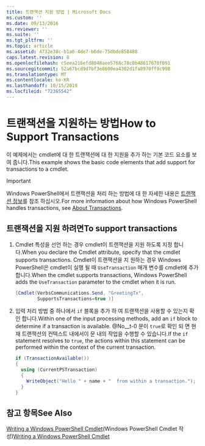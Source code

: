 ```yaml
---
title: 트랜잭션 지원 방법 | Microsoft Docs
ms.custom: ''
ms.date: 09/13/2016
ms.reviewer: ''
ms.suite: ''
ms.tgt_pltfrm: ''
ms.topic: article
ms.assetid: 4732e38c-b1a0-4de7-b6de-75dbde850488
caps.latest.revision: 8
ms.openlocfilehash: c5eea216efd8048aee5768c78c0b48617670f091
ms.sourcegitcommit: 52a67bcd9d7bf3e8600ea4302d1fa8970ff9c998
ms.translationtype: MT
ms.contentlocale: ko-KR
ms.lasthandoff: 10/15/2019
ms.locfileid: "72365542"
---
```

# <a name="how-to-support-transactions"></a><span data-ttu-id="e8f94-102">트랜잭션을 지원하는 방법</span><span class="sxs-lookup"><span data-stu-id="e8f94-102">How to Support Transactions</span></span>

<span data-ttu-id="e8f94-103">이 예제에서는 cmdlet에 대 한 트랜잭션에 대 한 지원을 추가 하는 기본 코드 요소를 보여 줍니다.</span><span class="sxs-lookup"><span data-stu-id="e8f94-103">This example shows the basic code elements that add support for transactions to a cmdlet.</span></span>

> [!IMPORTANT]
> <span data-ttu-id="e8f94-104">Windows PowerShell에서 트랜잭션을 처리 하는 방법에 대 한 자세한 내용은 [트랜잭션 정보][about_Transactions]를 참조 하십시오.</span><span class="sxs-lookup"><span data-stu-id="e8f94-104">For more information about how Windows PowerShell handles transactions, see [About Transactions][about_Transactions].</span></span>

## <a name="to-support-transactions"></a><span data-ttu-id="e8f94-105">트랜잭션을 지원 하려면</span><span class="sxs-lookup"><span data-stu-id="e8f94-105">To support transactions</span></span>

1. <span data-ttu-id="e8f94-106">Cmdlet 특성을 선언 하는 경우 cmdlet이 트랜잭션을 지원 하도록 지정 합니다.</span><span class="sxs-lookup"><span data-stu-id="e8f94-106">When you declare the Cmdlet attribute, specify that the cmdlet supports transactions.</span></span>
   <span data-ttu-id="e8f94-107">Cmdlet이 트랜잭션을 지 원하는 경우 Windows PowerShell은 cmdlet이 실행 될 때 `UseTransaction` 매개 변수를 cmdlet에 추가 합니다.</span><span class="sxs-lookup"><span data-stu-id="e8f94-107">When the cmdlet supports transactions, Windows PowerShell adds the `UseTransaction` parameter to the cmdlet when it is run.</span></span>

    ```csharp
    [Cmdlet(VerbsCommunications.Send, "GreetingTx",
            SupportsTransactions=true )]
    ```

2. <span data-ttu-id="e8f94-108">입력 처리 방법 중 하나에서 `if` 블록을 추가 하 여 트랜잭션을 사용할 수 있는지 확인 합니다.</span><span class="sxs-lookup"><span data-stu-id="e8f94-108">Within one of the input processing methods, add an `if` block to determine if a transaction is available.</span></span>
   <span data-ttu-id="e8f94-109">@No__t-0 문이 `true`로 확인 되 면 현재 트랜잭션의 컨텍스트 내에서이 문 내의 작업을 수행할 수 있습니다.</span><span class="sxs-lookup"><span data-stu-id="e8f94-109">If the `if` statement resolves to `true`, the actions within this statement can be performed within the context of the current transaction.</span></span>

    ```csharp
    if (TransactionAvailable())
    {
      using (CurrentPSTransaction)
      {
        WriteObject("Hello " + name + "  from within a transaction.");
      }
    }
    ```

## <a name="see-also"></a><span data-ttu-id="e8f94-110">참고 항목</span><span class="sxs-lookup"><span data-stu-id="e8f94-110">See Also</span></span>

<span data-ttu-id="e8f94-111">[Writing a Windows PowerShell Cmdlet](./writing-a-windows-powershell-cmdlet.md)(Windows PowerShell Cmdlet 작성)</span><span class="sxs-lookup"><span data-stu-id="e8f94-111">[Writing a Windows PowerShell Cmdlet](./writing-a-windows-powershell-cmdlet.md)</span></span>

<!-- External URLs -->

[about_Transactions]: /powershell/module/Microsoft.PowerShell.Core/About/about_Transactions
